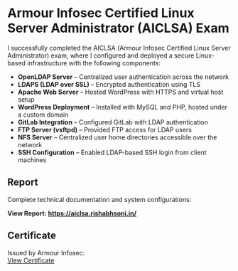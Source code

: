 # Armour Infosec Certified Linux Server Administrator (AICLSA) Exam

I successfully completed the AICLSA (Armour Infosec Certified Linux Server Administrator) exam, where I configured and deployed a secure Linux-based infrastructure with the following components:

- **OpenLDAP Server** – Centralized user authentication across the network
- **LDAPS (LDAP over SSL)** – Encrypted authentication using TLS
- **Apache Web Server** – Hosted WordPress with HTTPS and virtual host setup
- **WordPress Deployment** – Installed with MySQL and PHP, hosted under a custom domain
- **GitLab Integration** – Configured GitLab with LDAP authentication
- **FTP Server (vsftpd)** – Provided FTP access for LDAP users
- **NFS Server** – Centralized user home directories accessible over the network
- **SSH Configuration** – Enabled LDAP-based SSH login from client machines

## Report

Complete technical documentation and system configurations:  

**View Report: [https://aiclsa.rishabhsoni.in/ ](https://aiclsa.rishabhsoni.in/)**

## Certificate

Issued by Armour Infosec:  
[View Certificate](https://certs.armourinfosec.com/aiclsa/rishabh-soni/)
